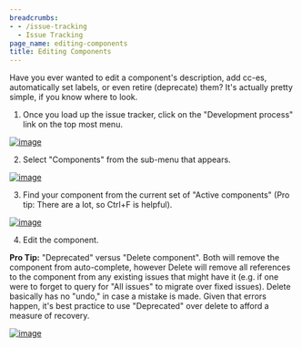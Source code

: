 ```yaml
---
breadcrumbs:
- - /issue-tracking
  - Issue Tracking
page_name: editing-components
title: Editing Components
---
```


Have you ever wanted to edit a component's description, add cc-es, automatically
set labels, or even retire (deprecate) them? It's actually pretty simple, if you
know where to look.

1. Once you load up the issue tracker, click on the "Development process" link
on the top most menu.

[<img alt="image"
src="/issue-tracking/editing-components/Development%20Process.png">](/issue-tracking/editing-components/Development%20Process.png)

2. Select "Components" from the sub-menu that appears.

[<img alt="image"
src="/issue-tracking/editing-components/Components.png">](/issue-tracking/editing-components/Components.png)

3. Find your component from the current set of "Active components" (Pro tip:
There are a lot, so Ctrl+F is helpful).

[<img alt="image"
src="/issue-tracking/editing-components/Component%20List.png">](/issue-tracking/editing-components/Component%20List.png)

4. Edit the component.

**Pro Tip:** "Deprecated" versus "Delete component". Both will remove the
component from auto-complete, however Delete will remove all references to the
component from any existing issues that might have it (e.g. if one were to
forget to query for "All issues" to migrate over fixed issues). Delete basically
has no "undo," in case a mistake is made. Given that errors happen, it's best
practice to use "Deprecated" over delete to afford a measure of recovery.

[<img alt="image"
src="/issue-tracking/editing-components/Component%20Edit%20View.png">](/issue-tracking/editing-components/Component%20Edit%20View.png)